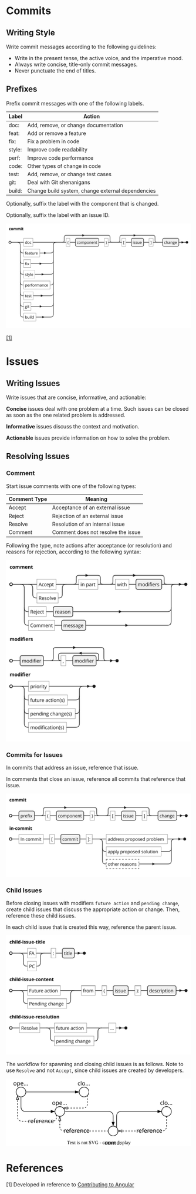 
# Commits

## Writing Style

Write commit messages according to the following guidelines:

* Write in the present tense, the active voice, and the imperative mood.
* Always write concise, title-only commit messages.
* Never punctuate the end of titles.

## Prefixes

Prefix commit messages with one of the following labels.

|Label|Action|
|-|--------|
|doc: | Add, remove, or change documentation |
|feat:| Add or remove a feature|
|fix:| Fix a problem in code |
|style:| Improve code readability |
|perf:| Improve code performance |
|code: | Other types of change in code |
|test: | Add, remove, or change test cases |
|git: | Deal with Git shenanigans |
|build: | Change build system, change external dependencies |

Optionally, suffix the label with the component that is changed.

Optionally, suffix the label with an issue ID.


![](media/commit-style.svg)


[[1]](#references)

# Issues

## Writing Issues

Write issues that are concise, informative, and actionable:

**Concise** issues deal with one problem at a time. Such issues can be closed as soon as the one related problem is addressed.

**Informative** issues discuss the context and motivation.

**Actionable** issues provide information on how to solve the problem.

## Resolving Issues

### Comment

Start issue comments with one of the following types:

|Comment Type|Meaning|
|-|--------|
|Accept|Acceptance of an external issue|
|Reject|Rejection of an external issue|
|Resolve|Resolution of an internal issue|
|Comment|Comment does not resolve the issue|
	
Following the type, note actions after acceptance (or resolution) and reasons for rejection, according to the following syntax:

![](media/main-issue-format.svg)

### Commits for Issues
In commits that address an issue, reference that issue.

In comments that close an issue, reference all commits that reference that issue.

![](media/issue-in-commit.svg)

### Child Issues
Before closing issues with modifiers `future action` and `pending change`, create child issues that discuss the appropriate action or change. Then, reference these child issues.

In each child issue that is created this way, reference the parent issue.

![](media/issue-child.svg)

The workflow for spawning and closing child issues is as follows. Note to use `Resolve` and not `Accept`, since child issues are created by developers.

![](media/issue-resolution-process.svg)


# References
[1] Developed in reference to [Contributing to Angular](https://github.com/angular/angular/blob/main/CONTRIBUTING.md)
